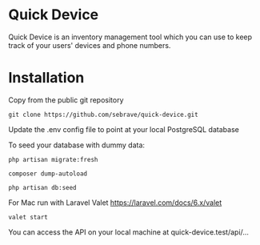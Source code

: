 Quick Device
============

Quick Device is an inventory management tool which you can use to keep track of your users' devices and phone numbers.

Installation
============

Copy from the public git repository

    git clone https://github.com/sebrave/quick-device.git

Update the .env config file to point at your local PostgreSQL database

To seed your database with dummy data:

    php artisan migrate:fresh

    composer dump-autoload

    php artisan db:seed

For Mac run with Laravel Valet https://laravel.com/docs/6.x/valet

    valet start

You can access the API on your local machine at
quick-device.test/api/...
